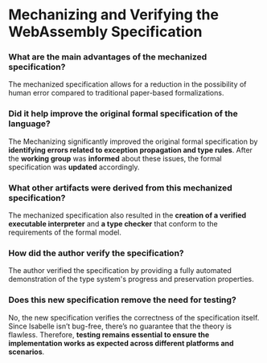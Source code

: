 # Mechanizing and Verifying the WebAssembly Specification

### What are the main advantages of the mechanized specification?

The mechanized specification allows for a reduction in the possibility of human error compared to traditional paper-based formalizations.

### Did it help improve the original formal specification of the language?

The Mechanizing  significantly improved the original formal specification by **identifying errors related to exception propagation and type rules**. After the **working group** was **informed** about these issues, the formal specification was **updated** accordingly.

### What other artifacts were derived from this mechanized specification?

The mechanized specification also resulted in the **creation of a verified executable interpreter** and **a type checker** that conform to the requirements of the formal model.

### How did the author verify the specification?

The author verified the specification by providing a fully automated demonstration of the type system's progress and preservation properties.

### Does this new specification remove the need for testing?

No, the new specification verifies the correctness of the specification itself. Since Isabelle isn’t bug-free, there’s no guarantee that the theory is flawless. Therefore, **testing remains essential to ensure the implementation works as expected across different platforms and scenarios**.
